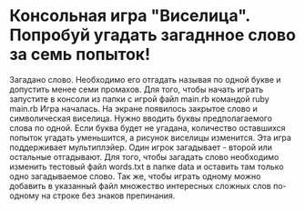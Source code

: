 # Консольная игра "Виселица". Попробуй угадать загаднное слово за семь попыток!
Загадано слово. Необходимо его отгадать называя по одной букве и допустить менее семи промахов.
Для того, чтобы начать  играть запустите в консоли из папки с игрой файл main.rb командой
ruby main.rb
Игра началась. На экране появилось закрытое слово и символическая виселица. Нужно вводить буквы предполагаемого слова по одной. Если буква будет не угадана, количество оставшихся попыток угадать уменьшится, а рисунок виселицы изменится. 
Эта игра поддерживает мультиплэйер. Один игрок загадывает - второй или остальные отгадывают. Для того, чтобы загадать слово необходимо изменить тестовый файл words.txt в папке data и оставить там только одно загадываемое слово. Так же, чтобы играть одному можно добавить в указанный файл множество интересных сложных слов по-одному на строке без знаков препинания.

